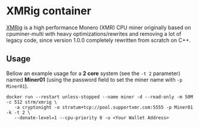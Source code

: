 # XMRig container

<!--
[![Docker Pulls](https://img.shields.io/docker/pulls/strm/xmrig.svg?style=plastic)](https://hub.docker.com/r/strm/xmrig/)
-->

[XMRig](https://github.com/xmrig/xmrig) is a high performance Monero (XMR) CPU miner originally based on
cpuminer-multi with heavy optimizations/rewrites and removing a lot of legacy
code, since version 1.0.0 completely rewritten from scratch on C++.

## Usage

Bellow an example usage for a **2 core** system (see the `-t 2` parameter) named
**Miner01** (using the password field to set the miner name with `-p Miner01`).

```
docker run --restart unless-stopped --name miner -d --read-only -m 50M -c 512 strm/xmrig \
   -a cryptonight -o stratum+tcp://pool.supportxmr.com:5555 -p Miner01 -k -t 2 \
   --donate-level=1 --cpu-priority 0 -u <Your Wallet Address>
```
